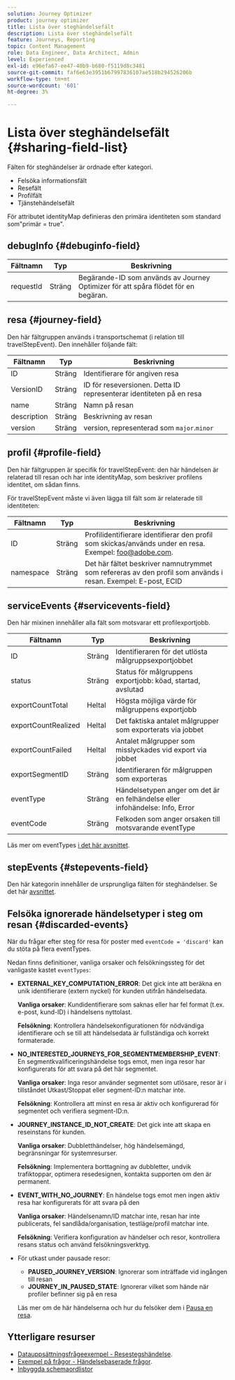 ```yaml
---
solution: Journey Optimizer
product: journey optimizer
title: Lista över steghändelsefält
description: Lista över steghändelsefält
feature: Journeys, Reporting
topic: Content Management
role: Data Engineer, Data Architect, Admin
level: Experienced
exl-id: e96efa67-ee47-40b9-b680-f5119d8c3481
source-git-commit: faf6e63e3951b67997836107ae518b294526206b
workflow-type: tm+mt
source-wordcount: '601'
ht-degree: 3%

---
```


# Lista över steghändelsefält {#sharing-field-list}

Fälten för steghändelser är ordnade efter kategori.

* Felsöka informationsfält
* Resefält
* Profilfält
* Tjänstehändelsefält

För attributet identityMap definieras den primära identiteten som standard som&quot;primär = true&quot;.

## debugInfo {#debuginfo-field}

| Fältnamn | Typ | Beskrivning |
|---|---|------------|
| requestId | Sträng | Begärande-ID som används av Journey Optimizer för att spåra flödet för en begäran. |

## resa {#journey-field}

Den här fältgruppen används i transportschemat (i relation till travelStepEvent). Den innehåller följande fält:

| Fältnamn | Typ | Beskrivning |
|---|---|------------|
| ID | Sträng | Identifierare för angiven resa |
| VersionID | Sträng | ID för reseversionen. Detta ID representerar identiteten på en resa |
| name | Sträng | Namn på resan |
| description | Sträng | Beskrivning av resan |
| version | Sträng | version, representerad som `major`.`minor` |

## profil {#profile-field}

Den här fältgruppen är specifik för travelStepEvent: den här händelsen är relaterad till resan och har inte identityMap, som beskriver profilens identitet, om sådan finns.

För travelStepEvent måste vi även lägga till fält som är relaterade till identiteten:

| Fältnamn | Typ | Beskrivning |
|---|---|------------|
| ID | Sträng | Profilidentifierare identifierar den profil som skickas/används under en resa. Exempel: foo@adobe.com. |
| namespace | Sträng | Det här fältet beskriver namnutrymmet som refereras av den profil som används i resan. Exempel: E-post, ECID |

## serviceEvents {#servicevents-field}

Den här mixinen innehåller alla fält som motsvarar ett profilexportjobb.

| Fältnamn | Typ | Beskrivning |
|---|---|------------|
| ID | Sträng | Identifieraren för det utlösta målgruppsexportjobbet |
| status | Sträng | Status för målgruppens exportjobb: köad, startad, avslutad |
| exportCountTotal | Heltal | Högsta möjliga värde för målgruppens exportjobb |
| exportCountRealized | Heltal | Det faktiska antalet målgrupper som exporterats via jobbet |
| exportCountFailed | Heltal | Antalet målgrupper som misslyckades vid export via jobbet |
| exportSegmentID | Sträng | Identifieraren för målgruppen som exporteras |
| eventType | Sträng | Händelsetypen anger om det är en felhändelse eller infohändelse: Info, Error |
| eventCode | Sträng | Felkoden som anger orsaken till motsvarande eventType |

Läs mer om eventTypes [i det här avsnittet](#discarded-events).

## stepEvents {#stepevents-field}

Den här kategorin innehåller de ursprungliga fälten för steghändelser. Se det här [avsnittet](../reports/sharing-legacy-fields.md).


## Felsöka ignorerade händelsetyper i steg om resan  {#discarded-events}

När du frågar efter steg för resa för poster med `eventCode = 'discard'` kan du stöta på flera eventTypes.

Nedan finns definitioner, vanliga orsaker och felsökningssteg för det vanligaste kastet `eventTypes`:

* **EXTERNAL_KEY_COMPUTATION_ERROR**: Det gick inte att beräkna en unik identifierare (extern nyckel) för kunden utifrån händelsedata.

  **Vanliga orsaker**: Kundidentifierare som saknas eller har fel format (t.ex. e-post, kund-ID) i händelsens nyttolast.

  **Felsökning**: Kontrollera händelsekonfigurationen för nödvändiga identifierare och se till att händelsedata är fullständiga och korrekt formaterade.

* **NO_INTERESTED_JOURNEYS_FOR_SEGMENTMEMBERSHIP_EVENT**: En segmentkvalificeringshändelse togs emot, men inga resor har konfigurerats för att svara på det här segmentet.

  **Vanliga orsaker**: Inga resor använder segmentet som utlösare, resor är i tillståndet Utkast/Stoppat eller segment-ID:n matchar inte.

  **Felsökning**: Kontrollera att minst en resa är aktiv och konfigurerad för segmentet och verifiera segment-ID:n.

* **JOURNEY_INSTANCE_ID_NOT_CREATE**: Det gick inte att skapa en reseinstans för kunden.

  **Vanliga orsaker**: Dubbletthändelser, hög händelsemängd, begränsningar för systemresurser.

  **Felsökning**: Implementera borttagning av dubbletter, undvik trafiktoppar, optimera resedesignen, kontakta supporten om den är permanent.

* **EVENT_WITH_NO_JOURNEY**: En händelse togs emot men ingen aktiv resa har konfigurerats för att svara på den

  **Vanliga orsaker**: Händelsenamn/ID matchar inte, resan har inte publicerats, fel sandlåda/organisation, testläge/profil matchar inte.

  **Felsökning**: Verifiera konfiguration av händelser och resor, kontrollera resans status och använd felsökningsverktyg.

* För utkast under pausade resor:

   * **PAUSED_JOURNEY_VERSION**: Ignorerar som inträffade vid ingången till resan
   * **JOURNEY_IN_PAUSED_STATE**: Ignorerar vilket som hände när profiler befinner sig på en resa

  Läs mer om de här händelserna och hur du felsöker dem i [Pausa en resa](../building-journeys/journey-pause.md#troubleshoot-profile-discards-in-paused-journeys).

## Ytterligare resurser

* [Datauppsättningsfrågeexempel - Resestegshändelse](../data/datasets-query-examples.md#journey-step-event).
* [Exempel på frågor - Händelsebaserade frågor](query-examples.md#event-based-queries).
* [Inbyggda schemaordlistor](https://experienceleague.adobe.com/tools/ajo-schemas/schema-dictionary.html?lang=sv-SE)

